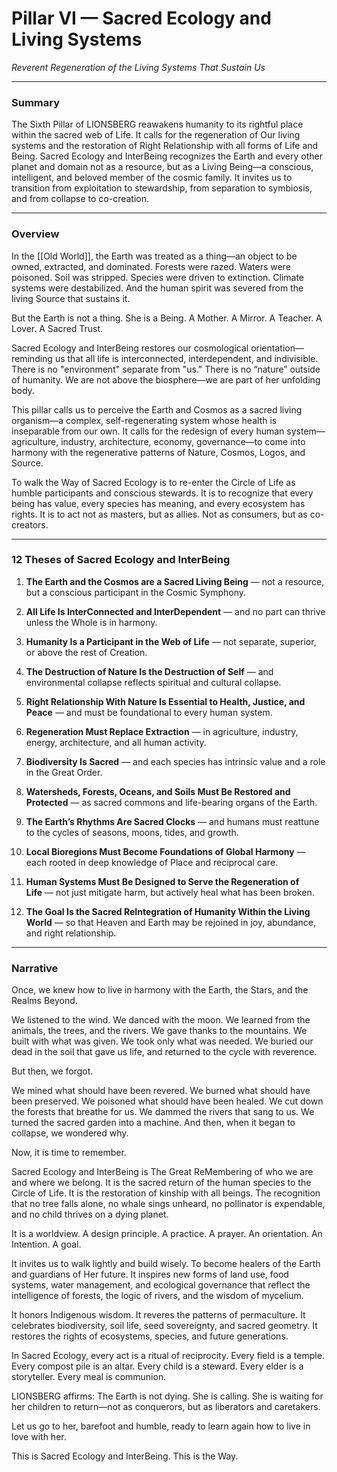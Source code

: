 # Pillar VI — Sacred Ecology and Living Systems

_Reverent Regeneration of the Living Systems That Sustain Us_

---

### **Summary**

The Sixth Pillar of LIONSBERG reawakens humanity to its rightful place within the sacred web of Life. It calls for the regeneration of Our living systems and the restoration of Right Relationship with all forms of Life and Being. Sacred Ecology and InterBeing recognizes the Earth and every other planet and domain not as a resource, but as a Living Being—a conscious, intelligent, and beloved member of the cosmic family. It invites us to transition from exploitation to stewardship, from separation to symbiosis, and from collapse to co-creation.

---

### **Overview**

In the [[Old World]], the Earth was treated as a thing—an object to be owned, extracted, and dominated. Forests were razed. Waters were poisoned. Soil was stripped. Species were driven to extinction. Climate systems were destabilized. And the human spirit was severed from the living Source that sustains it.

But the Earth is not a thing. She is a Being. A Mother. A Mirror. A Teacher. A Lover. A Sacred Trust.

Sacred Ecology and InterBeing restores our cosmological orientation—reminding us that all life is interconnected, interdependent, and indivisible. There is no "environment" separate from "us." There is no “nature” outside of humanity. We are not above the biosphere—we are part of her unfolding body.

This pillar calls us to perceive the Earth and Cosmos as a sacred living organism—a complex, self-regenerating system whose health is inseparable from our own. It calls for the redesign of every human system—agriculture, industry, architecture, economy, governance—to come into harmony with the regenerative patterns of Nature, Cosmos, Logos, and Source.

To walk the Way of Sacred Ecology is to re-enter the Circle of Life as humble participants and conscious stewards. It is to recognize that every being has value, every species has meaning, and every ecosystem has rights. It is to act not as masters, but as allies. Not as consumers, but as co-creators.

---

### **12 Theses of Sacred Ecology and InterBeing**

1. **The Earth and the Cosmos are a Sacred Living Being** — not a resource, but a conscious participant in the Cosmic Symphony.
    
2. **All Life Is InterConnected and InterDependent** — and no part can thrive unless the Whole is in harmony.
    
3. **Humanity Is a Participant in the Web of Life** — not separate, superior, or above the rest of Creation.
    
4. **The Destruction of Nature Is the Destruction of Self** — and environmental collapse reflects spiritual and cultural collapse.
    
5. **Right Relationship With Nature Is Essential to Health, Justice, and Peace** — and must be foundational to every human system.
    
6. **Regeneration Must Replace Extraction** — in agriculture, industry, energy, architecture, and all human activity.
    
7. **Biodiversity Is Sacred** — and each species has intrinsic value and a role in the Great Order.
    
8. **Watersheds, Forests, Oceans, and Soils Must Be Restored and Protected** — as sacred commons and life-bearing organs of the Earth.
    
9. **The Earth’s Rhythms Are Sacred Clocks** — and humans must reattune to the cycles of seasons, moons, tides, and growth.
    
10. **Local Bioregions Must Become Foundations of Global Harmony** — each rooted in deep knowledge of Place and reciprocal care.
    
11. **Human Systems Must Be Designed to Serve the Regeneration of Life** — not just mitigate harm, but actively heal what has been broken.
    
12. **The Goal Is the Sacred ReIntegration of Humanity Within the Living World** — so that Heaven and Earth may be rejoined in joy, abundance, and right relationship.
    

---

### **Narrative**

Once, we knew how to live in harmony with the Earth, the Stars, and the Realms Beyond.

We listened to the wind. We danced with the moon. We learned from the animals, the trees, and the rivers. We gave thanks to the mountains. We built with what was given. We took only what was needed. We buried our dead in the soil that gave us life, and returned to the cycle with reverence.

But then, we forgot.

We mined what should have been revered. We burned what should have been preserved. We poisoned what should have been healed. We cut down the forests that breathe for us. We dammed the rivers that sang to us. We turned the sacred garden into a machine. And then, when it began to collapse, we wondered why.

Now, it is time to remember.

Sacred Ecology and InterBeing is The Great ReMembering of who we are and where we belong. It is the sacred return of the human species to the Circle of Life. It is the restoration of kinship with all beings. The recognition that no tree falls alone, no whale sings unheard, no pollinator is expendable, and no child thrives on a dying planet.

It is a worldview. A design principle. A practice. A prayer. An orientation. An Intention. A goal. 

It invites us to walk lightly and build wisely. To become healers of the Earth and guardians of Her future. It inspires new forms of land use, food systems, water management, and ecological governance that reflect the intelligence of forests, the logic of rivers, and the wisdom of mycelium.

It honors Indigenous wisdom. It reveres the patterns of permaculture. It celebrates biodiversity, soil life, seed sovereignty, and sacred geometry. It restores the rights of ecosystems, species, and future generations.

In Sacred Ecology, every act is a ritual of reciprocity. Every field is a temple. Every compost pile is an altar. Every child is a steward. Every elder is a storyteller. Every meal is communion.

LIONSBERG affirms: The Earth is not dying. She is calling. She is waiting for her children to return—not as conquerors, but as liberators and caretakers.

Let us go to her, barefoot and humble, ready to learn again how to live in love with her.

This is Sacred Ecology and InterBeing. This is the Way.